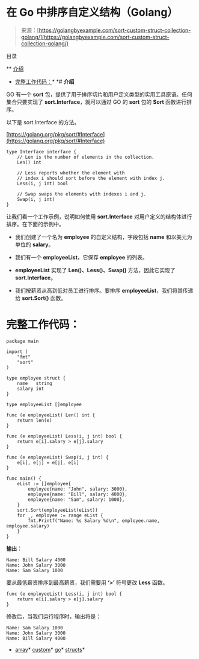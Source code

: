 <!--yml

category: 未分类

date: 2024-10-13 06:06:10

-->

# 在 Go 中排序自定义结构（Golang）

> 来源：[https://golangbyexample.com/sort-custom-struct-collection-golang/](https://golangbyexample.com/sort-custom-struct-collection-golang/)

目录

**   [介绍](#Introduction "介绍")

+   [完整工作代码：](#Full_Working_Code "完整工作代码：")*  *# **介绍**

GO 有一个 **sort** 包，提供了用于排序切片和用户定义类型的实用工具原语。任何集合只要实现了 **sort.Interface**，就可以通过 GO 的 **sort** 包的 **Sort** 函数进行排序。

以下是 sort.Interface 的方法。

[https://golang.org/pkg/sort/#Interface](https://golang.org/pkg/sort/#Interface)

```
type Interface interface {
    // Len is the number of elements in the collection.
    Len() int

    // Less reports whether the element with
    // index i should sort before the element with index j.
    Less(i, j int) bool

    // Swap swaps the elements with indexes i and j.
    Swap(i, j int)
}
```

让我们看一个工作示例，说明如何使用 **sort.Interface** 对用户定义的结构体进行排序。在下面的示例中。

+   我们创建了一个名为 **employee** 的自定义结构，字段包括 **name** 和以美元为单位的 **salary**。

+   我们有一个 **employeeList**，它保存 **employee** 的列表。

+   **employeeList** 实现了 **Len()、Less()、Swap()** 方法，因此它实现了 **sort.Interface**。

+   我们按薪资从高到低对员工进行排序。要排序 **employeeList**，我们将其传递给 **sort.Sort()** 函数。

# **完整工作代码：**

```
package main

import (
    "fmt"
    "sort"
)

type employee struct {
    name   string
    salary int
}

type employeeList []employee

func (e employeeList) Len() int {
    return len(e)
}

func (e employeeList) Less(i, j int) bool {
    return e[i].salary > e[j].salary
}

func (e employeeList) Swap(i, j int) {
    e[i], e[j] = e[j], e[i]
}

func main() {
    eList := []employee{
        employee{name: "John", salary: 3000},
        employee{name: "Bill", salary: 4000},
        employee{name: "Sam", salary: 1000},
    }
    sort.Sort(employeeList(eList))
    for _, employee := range eList {
        fmt.Printf("Name: %s Salary %d\n", employee.name, employee.salary)
    }
}
```

**输出：**

```
Name: Bill Salary 4000
Name: John Salary 3000
Name: Sam Salary 1000
```

要从最低薪资排序到最高薪资，我们需要用 **‘>’** 符号更改 **Less** 函数。

```
func (e employeeList) Less(i, j int) bool {
    return e[i].salary > e[j].salary
}
```

修改后，当我们运行程序时，输出将是：

```
Name: Sam Salary 1000
Name: John Salary 3000
Name: Bill Salary 4000
```

+   [array](https://golangbyexample.com/tag/array/)*   [custom](https://golangbyexample.com/tag/custom/)*   [go](https://golangbyexample.com/tag/go/)*   [structs](https://golangbyexample.com/tag/structs/)*
